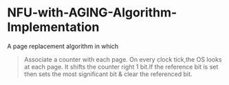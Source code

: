 # NFU-with-AGING-Algorithm-Implementation
A page replacement algorithm in which
>Associate a counter with each page.
>On every clock tick,the OS looks at each page. It shifts the counter right 1 bit.If the reference bit is set then sets the most significant bit & clear the referenced bit.
